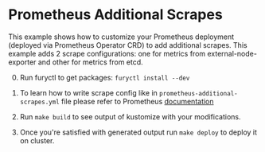 # Prometheus Additional Scrapes

This example shows how to customize your Prometheus deployment (deployed via
Prometheus Operator CRD) to add additional scrapes. This example adds 2 scrape
configurations: one for metrics from external-node-exporter and other for
metrics from etcd.

0. Run furyctl to get packages: `furyctl install --dev`

1. To learn how to write scrape config like in
   `prometheus-additional-scrapes.yml` file please refer to Prometheus
   [documentation](https://prometheus.io/docs/prometheus/latest/configuration/configuration/#%3Cscrape_config%3E)

2. Run `make build` to see output of kustomize with your modifications.

3. Once you're satisfied with generated output run `make deploy` to deploy it on
   cluster.
